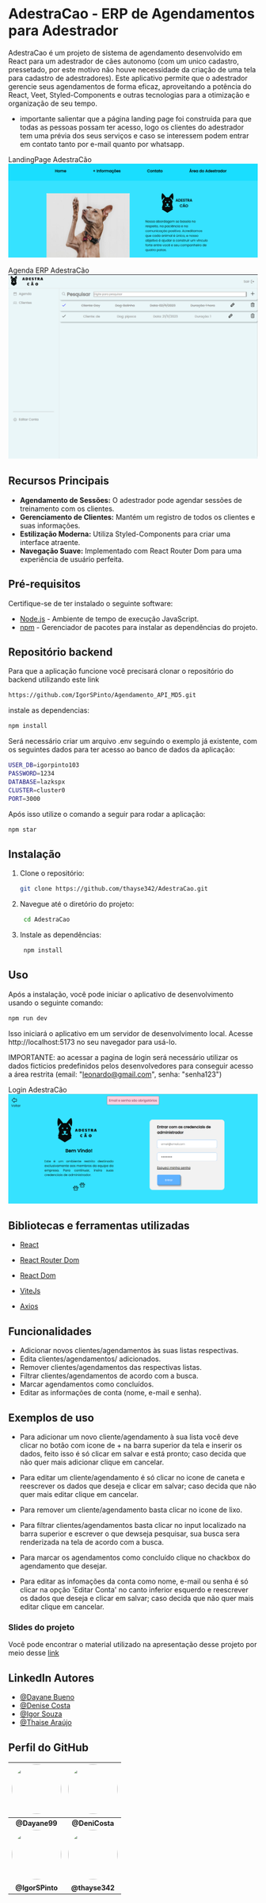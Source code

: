 
# AdestraCao - ERP de Agendamentos para Adestrador

AdestraCao é um projeto de sistema de agendamento desenvolvido em React para um adestrador de cães autonomo (com um unico cadastro, pressetado, por este motivo não houve necessidade da criação de uma tela para cadastro de adestradores). Este aplicativo permite que o adestrador gerencie seus agendamentos de forma eficaz, aproveitando a potência do React, Veet, Styled-Components e outras tecnologias para a otimização e organização de seu tempo.
 * importante salientar que a página landing page foi construida para que todas as pessoas possam ter acesso, logo os clientes do adestrador tem uma prévia dos seus serviços e caso se interessem podem entrar em contato tanto por e-mail quanto por whatsapp.

LandingPage AdestraCão
![LandingPage AdestraCao Preview](/public/landingPage.png)

Agenda ERP AdestraCão
![ERP AdestraCao Preview](/public/imageERP.png)

## Recursos Principais

- **Agendamento de Sessões:** O adestrador pode agendar sessões de treinamento com os clientes.
- **Gerenciamento de Clientes:** Mantém um registro de todos os clientes e suas informações.
- **Estilização Moderna:** Utiliza Styled-Components para criar uma interface atraente.
- **Navegação Suave:** Implementado com React Router Dom para uma experiência de usuário perfeita.

## Pré-requisitos

Certifique-se de ter instalado o seguinte software:

- [Node.js](https://nodejs.org/) - Ambiente de tempo de execução JavaScript.
- [npm](https://www.npmjs.com/) - Gerenciador de pacotes para instalar as dependências do projeto.

## Repositório backend

Para que a aplicação funcione você precisará clonar o repositório do backend utilizando este link
  
   ```bash
   https://github.com/IgorSPinto/Agendamento_API_MD5.git
   ```
instale as dependencias:

   ```bash
   npm install
   ```

Será necessário criar um arquivo .env seguindo o exemplo já existente, com os seguintes dados para ter acesso ao banco de dados da aplicação:

   ```bash
   USER_DB=igorpinto103
   PASSWORD=1234
   DATABASE=lazkspx 
   CLUSTER=cluster0
   PORT=3000
   ```

Após isso utilize o comando a seguir para rodar a aplicação:

   ```bash
   npm star
   ```

## Instalação

1. Clone o repositório:

   ```bash
   git clone https://github.com/thayse342/AdestraCao.git
   ```

2. Navegue até o diretório do projeto:

   ```bash
    cd AdestraCao
   ```
3. Instale as dependências:

   ```bash
    npm install
   ```

## Uso

Após a instalação, você pode iniciar o aplicativo de desenvolvimento usando o seguinte comando:

```bash
npm run dev 
```

Isso iniciará o aplicativo em um servidor de desenvolvimento local. Acesse http://localhost:5173 no seu navegador para usá-lo.

IMPORTANTE: ao acessar a pagina de login será necessário utilizar os dados ficticios predefinidos pelos desenvolvedores para conseguir acesso a área restrita (email: "leonardo@gmail.com", senha: "senha123")

Login AdestraCão
![Login AdestraCao Preview](/public/login.png)

## Bibliotecas e ferramentas utilizadas

* [React](https://legacy.reactjs.org/docs/getting-started.html) 

* [React Router Dom](https://reactrouter.com/en/main/start/tutorial)

* [React Dom](https://legacy.reactjs.org/docs/react-dom.html)
 
* [ViteJs](https://vitejs.dev/guide/)

* [Axios](https://axios-http.com/docs/intro)


## Funcionalidades

- Adicionar novos clientes/agendamentos às suas listas respectivas.
- Edita clientes/agendamentos/ adicionados.
- Remover clientes/agendamentos das respectivas listas.
- Filtrar clientes/agendamentos de acordo com a busca.
- Marcar agendamentos como concluídos.
- Editar as informações de conta (nome, e-mail e senha).

##  Exemplos de uso

* Para adicionar um novo cliente/agendamento à sua lista você deve clicar no botão com icone de + na barra superior da tela e inserir os dados, feito isso é só clicar em salvar e está pronto; caso decida que não quer mais adicionar clique em cancelar.

* Para editar um cliente/agendamento é só clicar no icone de caneta e reescrever os dados que deseja e clicar em salvar; caso decida que não quer mais editar clique em cancelar.

* Para remover um cliente/agendamento basta clicar no icone de lixo.

* Para filtrar clientes/agendamentos basta clicar no input localizado na barra superior e escrever o que dewseja pesquisar, sua busca sera renderizada na tela de acordo com a busca. 

* Para marcar os agendamentos como concluído clique no chackbox do agendamento que desejar.

* Para editar as infomações da conta como nome, e-mail ou senha é só clicar na opção 'Editar Conta' no canto inferior esquerdo e reescrever os dados que deseja e clicar em salvar; caso decida que não quer mais editar clique em cancelar.

### Slides do projeto
Você pode encontrar o material utilizado na apresentação desse projeto por meio desse [link](https://www.canva.com/design/DAFyFxOT7Xk/iJ4C_qura54z2dwkEMqMog/edit?utm_content=DAFyFxOT7Xk&utm_campaign=designshare&utm_medium=link2&utm_source=sharebutton)
## LinkedIn Autores

- [@Dayane Bueno](https://www.linkedin.com/in/dayane-stefane/)
- [@Denise Costa](https://www.linkedin.com/in/-denisecosta-/)
- [@Igor Souza](https://www.linkedin.com/in/igor-de-souza-pinto-8407a0207/)
- [@Thaise Araújo](https://www.linkedin.com/in/thaise-araujo-8152751bb/)


## Perfil do GitHub 

| [<img src="https://avatars.githubusercontent.com/u/132092648?v=4" width="100" height="100" style="border-radius:50%;">](https://github.com/Dayane99) | [<img src="https://avatars.githubusercontent.com/u/106042686?v=4" width="100" height="100" style="border-radius:50%;">](https://github.com/DeniCosta) |
|:---:|:---:|
| **@Dayane99** | **@DeniCosta** |
| [<img src="https://avatars.githubusercontent.com/u/98854015?v=4" width="100" height="100" style="border-radius:50%;">](hhttps://github.com/IgorSPinto) | [<img src="https://avatars.githubusercontent.com/u/110508195?v=4" width="100" height="100" style="border-radius:50%;">](https://github.com/thayse342) |
| **@IgorSPinto** | **@thayse342** |